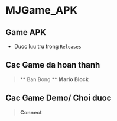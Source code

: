 # MJGame_APK


## Game APK

- Duoc luu tru trong `Releases`


## Cac Game da hoan thanh

> ** Ban Bong **
> **Mario**
> **Block**

## Cac Game Demo/ Choi duoc 

> **Connect**
